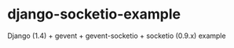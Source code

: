 django-socketio-example
=======================

Django (1.4) + gevent + gevent-socketio + socketio (0.9.x) example